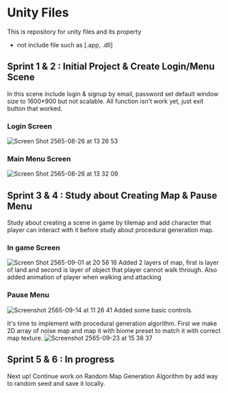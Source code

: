 # Unity Files
This is repository for unity files and its property
* not include file such as [.app, .dll]

## Sprint 1 & 2 : Initial Project & Create Login/Menu Scene
In this scene include login & signup by email, password set default window size to 1600*900 but not scalable. All function isn't work yet, just exit button that worked.
### Login Screen
![Screen Shot 2565-08-26 at 13 26 53](https://user-images.githubusercontent.com/63220854/186838075-08704742-506f-43dd-a2e0-a262dbf7350e.jpg)
### Main Menu Screen
![Screen Shot 2565-08-26 at 13 32 09](https://user-images.githubusercontent.com/63220854/186838429-9ae7c101-8e80-4d2e-94b7-86dcc5e5b510.jpg)

## Sprint 3 & 4 : Study about Creating Map & Pause Menu
Study about creating a scene in game by tilemap and add character that player can interact with it before study about procedural generation map.
### In game Screen
![Screen Shot 2565-09-01 at 20 56 16](https://user-images.githubusercontent.com/63220854/187932702-6cfc4925-a1ae-4c57-8d39-f2e50fa64661.jpg)
Added 2 layers of map, first is layer of land and second is layer of object that player cannot walk through. Also added animation of player when walking and attacking
### Pause Menu
![Screenshot 2565-09-14 at 11 26 41](https://user-images.githubusercontent.com/63220854/190059461-10388c48-e92a-4943-831f-45d9920dafb6.jpg)
Added some basic controls.

It's time to implement with procedural generation algorithm. First we make 2D array of noise map and map it with biome preset to match it with correct map texture.
![Screenshot 2565-09-23 at 15 38 37](https://user-images.githubusercontent.com/63220854/191922787-1cd553ce-f687-4f5e-a06b-ebc316c72871.jpg)

## Sprint 5 & 6 : In progress
Next up! Continue work on Random Map Generation Algorithm by add way to random seed and save it locally.
